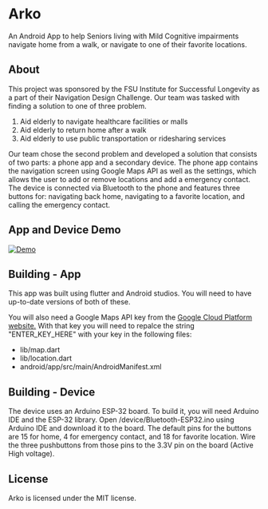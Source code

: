 # Arko

An Android App to help Seniors living with Mild Cognitive impairments navigate home from a walk, or navigate to one of their favorite locations.

## About

This project was sponsored by the FSU Institute for Successful Longevity as a part of their Navigation Design Challenge.
Our team was tasked with finding a solution to one of three problem.

1. Aid elderly to navigate healthcare facilities or malls
2. Aid elderly to return home after a walk
3. Aid elderly to use public transportation or ridesharing services

Our team chose the second problem and developed a solution that consists of two parts: a phone app and a secondary device.
The phone app contains the navigation screen using Google Maps API as well as the settings, which allows the user to add or remove locations and add a emergency contact.
The device is connected via Bluetooth to the phone and features three buttons for: navigating back home, navigating to a favorite location, and calling the emergency contact.

## App and Device Demo

[![Demo](https://img.youtube.com/vi/l0S_EsO-n4k/0.jpg)](https://www.youtube.com/watch?v=l0S_EsO-n4k)

## Building - App

This app was built using flutter and Android studios. You will need to have up-to-date versions of both of these.

You will also need a Google Maps API key from the [Google Cloud Platform website.](https://console.cloud.google.com/google/maps-apis)
With that key you will need to repalce the string "ENTER_KEY_HERE" with your key in the following files:

- lib/map.dart
- lib/location.dart
- android/app/src/main/AndroidManifest.xml

## Building - Device

The device uses an Arduino ESP-32 board. To build it, you will need Arduino IDE and the ESP-32 library.
Open /device/Bluetooth-ESP32.ino using Arduino IDE and download it to the board.
The default pins for the buttons are 15 for home, 4 for emergency contact, and 18 for favorite location.
Wire the three pushbuttons from those pins to the 3.3V pin on the board (Active High voltage).

## License

Arko is licensed under the MIT license.